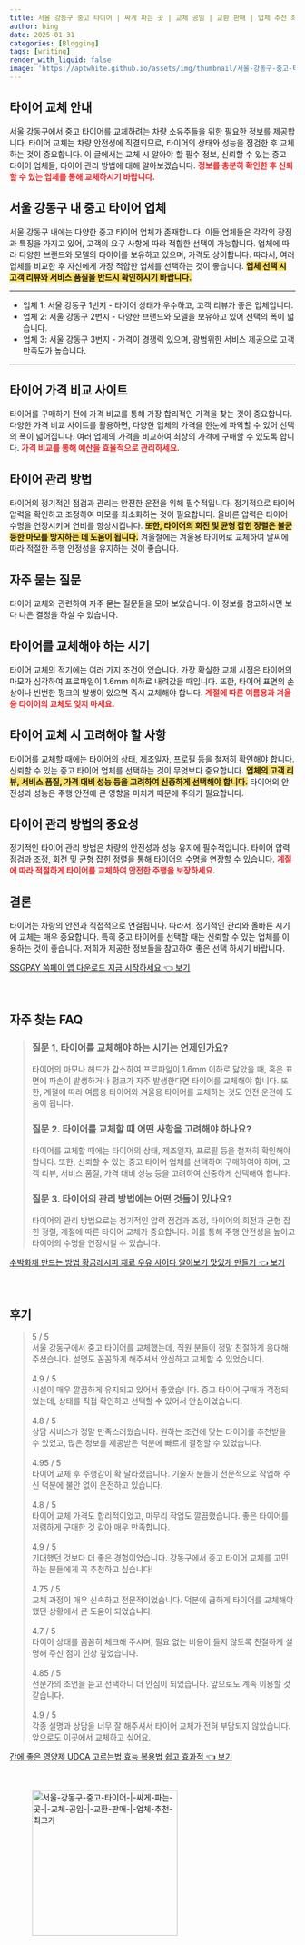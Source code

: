 ```yaml
---
title: 서울 강동구 중고 타이어 | 싸게 파는 곳 | 교체 공임 | 교환 판매 | 업체 추천 최고가
author: bing
date: 2025-01-31
categories: [Blogging]
tags: [writing]
render_with_liquid: false
image: 'https://aptwhite.github.io/assets/img/thumbnail/서울-강동구-중고-타이어-|-싸게-파는-곳-|-교체-공임-|-교환-판매-|-업체-추천-최고가.webp'
---
```



<h2 id='타이어 교체 안내'>타이어 교체 안내</h2>

<p>서울 강동구에서 중고 타이어를 교체하려는 차량 소유주들을 위한 필요한 정보를 제공합니다. 타이어 교체는 차량 안전성에 직결되므로, 타이어의 상태와 성능을 점검한 후 교체하는 것이 중요합니다. 이 글에서는 교체 시 알아야 할 필수 정보, 신뢰할 수 있는 중고 타이어 업체들, 타이어 관리 방법에 대해 알아보겠습니다. <b><span style="color: #ee2323;">정보를 충분히 확인한 후 신뢰할 수 있는 업체를 통해 교체하시기 바랍니다.</span></b></p>

<h2 id='서울 강동구 내 중고 타이어 업체'>서울 강동구 내 중고 타이어 업체</h2>

<p>서울 강동구 내에는 다양한 중고 타이어 업체가 존재합니다. 이들 업체들은 각각의 장점과 특징을 가지고 있어, 고객의 요구 사항에 따라 적합한 선택이 가능합니다. 업체에 따라 다양한 브랜드와 모델의 타이어를 보유하고 있으며, 가격도 상이합니다. 따라서, 여러 업체를 비교한 후 자신에게 가장 적합한 업체를 선택하는 것이 좋습니다. <b><span style="background-color: #ffe066;">업체 선택 시 고객 리뷰와 서비스 품질을 반드시 확인하시기 바랍니다.</span></b></p>

<hr />

<ul>
    <li>업체 1: 서울 강동구 1번지 - 타이어 상태가 우수하고, 고객 리뷰가 좋은 업체입니다.</li>
    <li>업체 2: 서울 강동구 2번지 - 다양한 브랜드와 모델을 보유하고 있어 선택의 폭이 넓습니다.</li>
    <li>업체 3: 서울 강동구 3번지 - 가격이 경쟁력 있으며, 광범위한 서비스 제공으로 고객 만족도가 높습니다.</li>
</ul>

<hr />

<h2 id='타이어 가격 비교'>타이어 가격 비교 사이트</h2>

<p>타이어를 구매하기 전에 가격 비교를 통해 가장 합리적인 가격을 찾는 것이 중요합니다. 다양한 가격 비교 사이트를 활용하면, 다양한 업체의 가격을 한눈에 파악할 수 있어 선택의 폭이 넓어집니다. 여러 업체의 가격을 비교하여 최상의 가격에 구매할 수 있도록 합니다. <b><span style="color: #ee2323;">가격 비교를 통해 예산을 효율적으로 관리하세요.</span></b></p>

<h2 id='타이어 관리 방법'>타이어 관리 방법</h2>

<p>타이어의 정기적인 점검과 관리는 안전한 운전을 위해 필수적입니다. 정기적으로 타이어 압력을 확인하고 조정하여 마모를 최소화하는 것이 필요합니다. 올바른 압력은 타이어 수명을 연장시키며 연비를 향상시킵니다. <b><span style="background-color: #ffe066;">또한, 타이어의 회전 및 균형 잡힌 정렬은 불균등한 마모를 방지하는 데 도움이 됩니다.</span></b> 겨울철에는 겨울용 타이어로 교체하여 날씨에 따라 적절한 주행 안정성을 유지하는 것이 좋습니다.</p>

<h2 id='자주 묻는 질문'>자주 묻는 질문</h2>

<p>타이어 교체와 관련하여 자주 묻는 질문들을 모아 보았습니다. 이 정보를 참고하시면 보다 나은 결정을 하실 수 있습니다.</p>

<h2 id='타이어를 교체해야 하는 시기'>타이어를 교체해야 하는 시기</h2>

<p>타이어 교체의 적기에는 여러 가지 조건이 있습니다. 가장 확실한 교체 시점은 타이어의 마모가 심각하여 프로파일이 1.6mm 이하로 내려갔을 때입니다. 또한, 타이어 표면의 손상이나 빈번한 펑크의 발생이 있으면 즉시 교체해야 합니다. <b><span style="color: #ee2323;">계절에 따른 여름용과 겨울용 타이어의 교체도 잊지 마세요.</span></b></p>

<h2 id='타이어 교체 시 고려해야 할 사항'>타이어 교체 시 고려해야 할 사항</h2>

<p>타이어를 교체할 때에는 타이어의 상태, 제조일자, 프로필 등을 철저히 확인해야 합니다. 신뢰할 수 있는 중고 타이어 업체를 선택하는 것이 무엇보다 중요합니다. <b><span style="background-color: #ffe066;">업체의 고객 리뷰, 서비스 품질, 가격 대비 성능 등을 고려하여 신중하게 선택해야 합니다.</span></b> 타이어의 안전성과 성능은 주행 안전에 큰 영향을 미치기 때문에 주의가 필요합니다.</p>

<h2 id='타이어 관리 방법의 중요성'>타이어 관리 방법의 중요성</h2>

<p>정기적인 타이어 관리 방법은 차량의 안전성과 성능 유지에 필수적입니다. 타이어 압력 점검과 조정, 회전 및 균형 잡힌 정렬을 통해 타이어의 수명을 연장할 수 있습니다. <b><span style="color: #ee2323;">계절에 따라 적절하게 타이어를 교체하여 안전한 주행을 보장하세요.</span></b></p>

<h2 id='결론'>결론</h2>

<p>타이어는 차량의 안전과 직접적으로 연결됩니다. 따라서, 정기적인 관리와 올바른 시기에 교체는 매우 중요합니다. 특히 중고 타이어를 선택할 때는 신뢰할 수 있는 업체를 이용하는 것이 좋습니다. 저희가 제공한 정보들을 참고하여 좋은 선택 하시기 바랍니다.</p>


<p><a class="click-button" title="SSGPAY 쓱페이 앱 다운로드 지금 시작하세요" href="https://aptwhite.github.io/posts/SSGPAY-%EC%93%B1%ED%8E%98%EC%9D%B4-%EC%95%B1-%EB%8B%A4%EC%9A%B4%EB%A1%9C%EB%93%9C-%EC%A7%80%EA%B8%88-%EC%8B%9C%EC%9E%91%ED%95%98%EC%84%B8%EC%9A%94/" rel="dofollow">SSGPAY 쓱페이 앱 다운로드 지금 시작하세요 👈 보기</a></p><br>
<h2 id='자주_찾는_FAQ'>자주 찾는 FAQ</h2>
<div itemscope="" itemtype="https://schema.org/FAQPage"> 
<blockquote> 
<div itemscope="" itemprop="mainEntity" itemtype="https://schema.org/Question"> 
<h3 itemprop="name">질문 1. 타이어를 교체해야 하는 시기는 언제인가요?</h3> 
<div itemscope="" itemprop="acceptedAnswer" itemtype="https://schema.org/Answer"> 
<span itemprop="text"> 
<p>타이어의 마모나 헤드가 감소하여 프로파일이 1.6mm 이하로 닳았을 때, 혹은 표면에 파손이 발생하거나 펑크가 자주 발생한다면 타이어를 교체해야 합니다. 또한, 계절에 따라 여름용 타이어와 겨울용 타이어를 교체하는 것도 안전 운전에 도움이 됩니다.</p> 
</span> 
</div> 
</div> 

<div itemscope="" itemprop="mainEntity" itemtype="https://schema.org/Question"> 
<h3 itemprop="name">질문 2. 타이어를 교체할 때 어떤 사항을 고려해야 하나요?</h3> 
<div itemscope="" itemprop="acceptedAnswer" itemtype="https://schema.org/Answer"> 
<span itemprop="text"> 
<p>타이어를 교체할 때에는 타이어의 상태, 제조일자, 프로필 등을 철저히 확인해야 합니다. 또한, 신뢰할 수 있는 중고 타이어 업체를 선택하여 구매하여야 하며, 고객 리뷰, 서비스 품질, 가격 대비 성능 등을 고려하여 신중하게 선택해야 합니다.</p> 
</span> 
</div> 
</div> 

<div itemscope="" itemprop="mainEntity" itemtype="https://schema.org/Question"> 
<h3 itemprop="name">질문 3. 타이어의 관리 방법에는 어떤 것들이 있나요?</h3> 
<div itemscope="" itemprop="acceptedAnswer" itemtype="https://schema.org/Answer"> 
<span itemprop="text"> 
<p>타이어의 관리 방법으로는 정기적인 압력 점검과 조정, 타이어의 회전과 균형 잡힌 정렬, 계절에 따른 타이어 교체가 중요합니다. 이를 통해 주행 안전성을 높이고 타이어의 수명을 연장시킬 수 있습니다.</p> 
</span> 
</div> 
</div> 
</blockquote> 
</div>
<p><a class="click-button" title="수박화채 만드는 방법 황금레시피 재료 우유 사이다 알아보기 맛있게 만들기" href="https://aptwhite.github.io/posts/%EC%88%98%EB%B0%95%ED%99%94%EC%B1%84-%EB%A7%8C%EB%93%9C%EB%8A%94-%EB%B0%A9%EB%B2%95-%ED%99%A9%EA%B8%88%EB%A0%88%EC%8B%9C%ED%94%BC-%EC%9E%AC%EB%A3%8C-%EC%9A%B0%EC%9C%A0-%EC%82%AC%EC%9D%B4%EB%8B%A4-%EC%95%8C%EC%95%84%EB%B3%B4%EA%B8%B0-%EB%A7%9B%EC%9E%88%EA%B2%8C-%EB%A7%8C%EB%93%A4%EA%B8%B0/" rel="dofollow">수박화채 만드는 방법 황금레시피 재료 우유 사이다 알아보기 맛있게 만들기 👈 보기</a></p><br>
<h2 id='후기'>후기</h2>
<div itemscope itemtype="https://schema.org/Product">
  <blockquote>
  <div itemprop="review" itemscope itemtype="https://schema.org/Review">
      <div itemprop="reviewRating" itemscope itemtype="https://schema.org/Rating"> <span itemprop="ratingValue">5</span> / <span itemprop="bestRating">5</span> </div>
      <span itemprop="reviewBody">서울 강동구에서 중고 타이어를 교체했는데, 직원 분들이 정말 친절하게 응대해 주셨습니다. 설명도 꼼꼼하게 해주셔서 안심하고 교체할 수 있었습니다.</span>
  </div>
  <br>
  <div itemprop="review" itemscope itemtype="https://schema.org/Review">
      <div itemprop="reviewRating" itemscope itemtype="https://schema.org/Rating"> <span itemprop="ratingValue">4.9</span> / <span itemprop="bestRating">5</span> </div>
      <span itemprop="reviewBody">시설이 매우 깔끔하게 유지되고 있어서 좋았습니다. 중고 타이어 구매가 걱정되었는데, 상태를 직접 확인하고 선택할 수 있어서 안심이었습니다.</span>
  </div>
  <br>
  <div itemprop="review" itemscope itemtype="https://schema.org/Review">
      <div itemprop="reviewRating" itemscope itemtype="https://schema.org/Rating"> <span itemprop="ratingValue">4.8</span> / <span itemprop="bestRating">5</span> </div>
      <span itemprop="reviewBody">상담 서비스가 정말 만족스러웠습니다. 원하는 조건에 맞는 타이어를 추천받을 수 있었고, 많은 정보를 제공받은 덕분에 빠르게 결정할 수 있었습니다.</span>
  </div>
  <br>
  <div itemprop="review" itemscope itemtype="https://schema.org/Review">
      <div itemprop="reviewRating" itemscope itemtype="https://schema.org/Rating"> <span itemprop="ratingValue">4.95</span> / <span itemprop="bestRating">5</span> </div>
      <span itemprop="reviewBody">타이어 교체 후 주행감이 확 달라졌습니다. 기술자 분들이 전문적으로 작업해 주신 덕분에 불안 없이 운전하고 있습니다.</span>
  </div>
  <br>
  <div itemprop="review" itemscope itemtype="https://schema.org/Review">
      <div itemprop="reviewRating" itemscope itemtype="https://schema.org/Rating"> <span itemprop="ratingValue">4.8</span> / <span itemprop="bestRating">5</span> </div>
      <span itemprop="reviewBody">타이어 교체 가격도 합리적이었고, 마무리 작업도 깔끔했습니다. 좋은 타이어를 저렴하게 구매한 것 같아 매우 만족합니다.</span>
  </div>
  <br>
  <div itemprop="review" itemscope itemtype="https://schema.org/Review">
      <div itemprop="reviewRating" itemscope itemtype="https://schema.org/Rating"> <span itemprop="ratingValue">4.9</span> / <span itemprop="bestRating">5</span> </div>
      <span itemprop="reviewBody">기대했던 것보다 더 좋은 경험이었습니다. 강동구에서 중고 타이어 교체를 고민하는 분들에게 꼭 추천하고 싶습니다!</span>
  </div>
  <br>
  <div itemprop="review" itemscope itemtype="https://schema.org/Review">
      <div itemprop="reviewRating" itemscope itemtype="https://schema.org/Rating"> <span itemprop="ratingValue">4.75</span> / <span itemprop="bestRating">5</span> </div>
      <span itemprop="reviewBody">교체 과정이 매우 신속하고 전문적이었습니다. 덕분에 급하게 타이어를 교체해야 했던 상황에서 큰 도움이 되었습니다.</span>
  </div>
  <br>
  <div itemprop="review" itemscope itemtype="https://schema.org/Review">
      <div itemprop="reviewRating" itemscope itemtype="https://schema.org/Rating"> <span itemprop="ratingValue">4.7</span> / <span itemprop="bestRating">5</span> </div>
      <span itemprop="reviewBody">타이어 상태를 꼼꼼히 체크해 주시며, 필요 없는 비용이 들지 않도록 친절하게 설명해 주신 점이 인상 깊었습니다.</span>
  </div>
  <br>
  <div itemprop="review" itemscope itemtype="https://schema.org/Review">
      <div itemprop="reviewRating" itemscope itemtype="https://schema.org/Rating"> <span itemprop="ratingValue">4.85</span> / <span itemprop="bestRating">5</span> </div>
      <span itemprop="reviewBody">전문가의 조언을 듣고 선택하니 더 안심이 되었습니다. 앞으로도 계속 이용할 것 같습니다.</span>
  </div>
  <br>
  <div itemprop="review" itemscope itemtype="https://schema.org/Review">
      <div itemprop="reviewRating" itemscope itemtype="https://schema.org/Rating"> <span itemprop="ratingValue">4.9</span> / <span itemprop="bestRating">5</span> </div>
      <span itemprop="reviewBody">각종 설명과 상담을 너무 잘 해주셔서 타이어 교체가 전혀 부담되지 않았습니다. 앞으로도 이곳에서 교체하고 싶어요.</span>
  </div>
  </blockquote>
</div>
<p><a class="click-button" title="간에 좋은 영양제 UDCA 고르는법 효능 복용법 쉽고 효과적" href="https://aptwhite.github.io/posts/%EA%B0%84%EC%97%90-%EC%A2%8B%EC%9D%80-%EC%98%81%EC%96%91%EC%A0%9C-UDCA-%EA%B3%A0%EB%A5%B4%EB%8A%94%EB%B2%95-%ED%9A%A8%EB%8A%A5-%EB%B3%B5%EC%9A%A9%EB%B2%95-%EC%89%BD%EA%B3%A0-%ED%9A%A8%EA%B3%BC%EC%A0%81/" rel="dofollow">간에 좋은 영양제 UDCA 고르는법 효능 복용법 쉽고 효과적 👈 보기</a></p><br>
<figure class="image"><img src="https://aptwhite.github.io/assets/img/thumbnail/서울-강동구-중고-타이어-|-싸게-파는-곳-|-교체-공임-|-교환-판매-|-업체-추천-최고가.webp" alt="서울-강동구-중고-타이어-|-싸게-파는-곳-|-교체-공임-|-교환-판매-|-업체-추천-최고가" width="256" height="256"></figure>